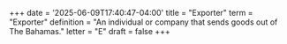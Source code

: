 +++
date = '2025-06-09T17:40:47-04:00'
title = "Exporter"
term = "Exporter"
definition = "An individual or company that sends goods out of The Bahamas."
letter = "E"
draft = false
+++



